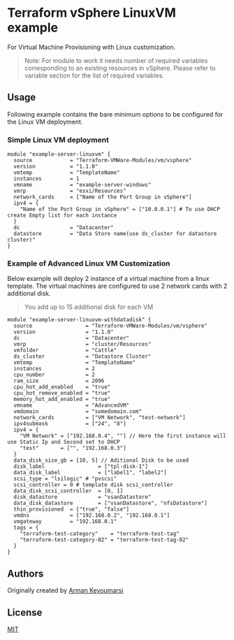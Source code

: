 # Terraform vSphere LinuxVM example

For Virtual Machine Provisioning with Linux customization.

> Note: For module to work it needs number of required variables corresponding to an existing resources in vSphere. Please refer to variable section for the list of required variables.

## Usage

Following example contains the bare minimum options to be configured for the Linux VM deployment.

### Simple Linux VM deployment

```hcl
module "example-server-linuxvm" {
  source            = "Terraform-VMWare-Modules/vm/vsphere"
  version           = "1.1.0"
  vmtemp            = "TemplateName"
  instances         = 1
  vmname            = "example-server-windows"
  vmrp              = "esxi/Resources"
  network_cards     = ["Name of the Port Group in vSphere"]
  ipv4 = {
    "Name of the Port Group in vSphere" = ["10.0.0.1"] # To use DHCP create Empty list for each instance
  }
  dc                = "Datacenter"
  datastore         = "Data Store name(use ds_cluster for datastore cluster)"
}
```

### Example of Advanced Linux VM Customization

Below example will deploy 2 instance of a virtual machine from a linux template. The virtual machines are configured to use 2 network cards with 2 additional disk.

> You add up to 15 additional disk for each VM

```hcl
module "example-server-linuxvm-withdatadisk" {
  source                 = "Terraform-VMWare-Modules/vm/vsphere"
  version                = "1.1.0"
  dc                     = "Datacenter"
  vmrp                   = "cluster/Resources"
  vmfolder               = "Cattle"
  ds_cluster             = "Datastore Cluster"
  vmtemp                 = "TemplateName"
  instances              = 2
  cpu_number             = 2
  ram_size               = 2096
  cpu_hot_add_enabled    = "true"
  cpu_hot_remove_enabled = "true"
  memory_hot_add_enabled = "true"
  vmname                 = "AdvancedVM"
  vmdomain               = "somedomain.com"
  network_cards          = ["VM Network", "test-network"]
  ipv4submask            = ["24", "8"]
  ipv4 = {
    "VM Network" = ["192.168.0.4", ""] // Here the first instance will use Static Ip and Second set to DHCP
    "test"       = ["", "192.168.0.3"]
  }
  data_disk_size_gb = [10, 5] // Aditional Disk to be used
  disk_label                 = ["tpl-disk-1"]
  data_disk_label            = ["label1", "label2"]
  scsi_type = "lsilogic" # "pvscsi"
  scsi_controller = 0 # template disk scsi_controller
  data_disk_scsi_controller  = [0, 1]
  disk_datastore             = "vsanDatastore"
  data_disk_datastore        = ["vsanDatastore", "nfsDatastore"]
  thin_provisioned  = ["true", "false"]
  vmdns             = ["192.168.0.2", "192.168.0.1"]
  vmgateway         = "192.168.0.1"
  tags = {
    "terraform-test-category"    = "terraform-test-tag"
    "terraform-test-category-02" = "terraform-test-tag-02"
  }
}
```

## Authors

Originally created by [Arman Keyoumarsi](https://github.com/Arman-Keyoumarsi)

## License

[MIT](LICENSE)

